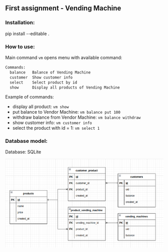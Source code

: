 ## First assignment - Vending Machine

### Installation:

pip install --editable .

### How to use:

Main command `vm` opens menu with available command:

```commandline
Commands:
  balance   Balance of Vending Machine
  customer  Show customer info
  select    Select product by id
  show      Display all products of Vending Machine
```

Example of commands:

- display all product: `vm show`
- put balance to Vendor Machine: `vm balance put 100`
- withdraw balance from Vendor Machine: `vm balance withdraw`
- show customer info: `vm customer info`
- select the product with id = 1: `vm select 1`

### Database model:

Database: SQLite

![Image](db_image.png)